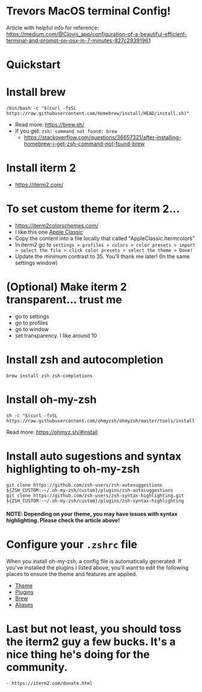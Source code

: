# Trevors MacOS terminal Config!

Article with helpful info for reference: https://medium.com/@Clovis_app/configuration-of-a-beautiful-efficient-terminal-and-prompt-on-osx-in-7-minutes-827c29391961

# Quickstart


# Install brew
```
/bin/bash -c "$(curl -fsSL https://raw.githubusercontent.com/Homebrew/install/HEAD/install.sh)"
```
- Read more: https://brew.sh/
- If you get: `zsh: command not found: brew`
    - https://stackoverflow.com/questions/36657321/after-installing-homebrew-i-get-zsh-command-not-found-brew


#  Install iterm 2
- https://iterm2.com/


#  To set custom theme for iterm 2...
-  https://iterm2colorschemes.com/
- I like this one [Apple Classic](https://raw.githubusercontent.com/mbadolato/iTerm2-Color-Schemes/master/schemes/Apple%20Classic.itermcolors)
- Copy the content into a file locally that called "AppleClassic.itermcolors"
- In iterm2 go to `settings > profiles > colors > color presets > import > select the file > click color presets > select the theme > Done!`
- Update the minimum contrast to 35. You'll thank me later! (In the same settings window)

# (Optional) Make iterm 2 transparent... trust me
- go to settings
- go to profiles
- go to window
- set transparency. I like around 10

#  Install zsh and autocompletion
```
brew install zsh zsh-completions
``` 


# Install oh-my-zsh
```
sh -c "$(curl -fsSL https://raw.githubusercontent.com/ohmyzsh/ohmyzsh/master/tools/install.sh)"
```
Read more: https://ohmyz.sh/#install


#  Install auto sugestions and syntax highlighting to oh-my-zsh
```
git clone https://github.com/zsh-users/zsh-autosuggestions ${ZSH_CUSTOM:-~/.oh-my-zsh/custom}/plugins/zsh-autosuggestions
git clone https://github.com/zsh-users/zsh-syntax-highlighting.git ${ZSH_CUSTOM:-~/.oh-my-zsh/custom}/plugins/zsh-syntax-highlighting
```
#### NOTE: Depending on your theme, you may have issues with syntax highlighting. Please check the article above!

# Configure your `.zshrc` file
When you install oh-my-zsh, a config file is automatically generated. If you've installed the plugins I listed above, you'll want to edit the following places to ensure the theme and features are applied.
-  [Theme](https://github.com/trevorhauter/macos-config/blob/main/.zshrc#L11)
-  [Plugins](https://github.com/trevorhauter/macos-config/blob/main/.zshrc#L73)
-  [Brew](https://github.com/trevorhauter/macos-config/blob/main/.zshrc#L107)
-  [Aliases](https://github.com/trevorhauter/macos-config/blob/main/.zshrc#L111)
  
# Last but not least, you should toss the iterm2 guy a few bucks. It's a nice thing he's doing for the community.
    - https://iterm2.com/donate.html
